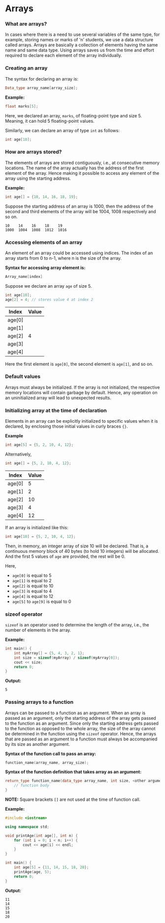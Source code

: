# Arrays

### What are arrays?

In cases where there is a need to use several variables of the same type, for example, storing names or marks of 'n' students, we use a data structure called arrays. Arrays are basically a collection of elements having the same name and same data type. Using arrays saves us from the time and effort required to declare each element of the array individually.

### Creating an array

The syntax for declaring an array is:

```cpp
Data_type array_name[array_size];
```

**Example:**

```cpp
float marks[5];
```

Here, we declared an array, `marks`, of floating-point type and size 5. Meaning, it can hold 5 floating-point values.

Similarly, we can declare an array of type `int` as follows:

```cpp
int age[10];
```

### How are arrays stored?

The elements of arrays are stored contiguously, i.e., at consecutive memory locations. The name of the array actually has the address of the first element of the array. Hence making it possible to access any element of the array using the starting address.

**Example:**

```cpp
int age[] = {10, 14, 16, 18, 19};
```

Suppose the starting address of an array is 1000, then the address of the second and third elements of the array will be 1004, 1008 respectively and so on.

```
10    14    16    18    19
1000  1004  1008  1012  1016
```

### Accessing elements of an array

An element of an array could be accessed using indices. The index of an array starts from 0 to n-1, where n is the size of the array.

**Syntax for accessing array element is:**

```cpp
Array_name[index]
```

Suppose we declare an array `age` of size 5.

```cpp
int age[10];
age[2] = 4; // stores value 4 at index 2
```

| Index | Value |
|-------|-------|
| age[0]|       |
| age[1]|       |
| age[2]|   4   |
| age[3]|       |
| age[4]|       |

Here the first element is `age[0]`, the second element is `age[1]`, and so on.

### Default values

Arrays must always be initialized. If the array is not initialized, the respective memory locations will contain garbage by default. Hence, any operation on an uninitialized array will lead to unexpected results.

### Initializing array at the time of declaration

Elements in an array can be explicitly initialized to specific values when it is declared, by enclosing those initial values in curly braces `{}`.

**Example**

```cpp
int age[5] = {5, 2, 10, 4, 12};
```

Alternatively,

```cpp
int age[] = {5, 2, 10, 4, 12};
```

| Index | Value |
|-------|-------|
| age[0]|   5   |
| age[1]|   2   |
| age[2]|  10   |
| age[3]|   4   |
| age[4]|  12   |

If an array is initialized like this:

```cpp
int age[10] = {5, 2, 10, 4, 12};
```

Then, in memory, an integer array of size 10 will be declared. That is, a continuous memory block of 40 bytes (to hold 10 integers) will be allocated. And the first 5 values of `age` are provided, the rest will be 0.

Here,

- `age[0]` is equal to 5
- `age[1]` is equal to 2
- `age[2]` is equal to 10
- `age[3]` is equal to 4
- `age[4]` is equal to 12
- `age[5]` to `age[9]` is equal to 0

### sizeof operator

`sizeof` is an operator used to determine the length of the array, i.e., the number of elements in the array.

**Example:**

```cpp
int main() {
    int myArray[] = {5, 4, 3, 2, 1};
    int size = sizeof(myArray) / sizeof(myArray[0]);
    cout << size;
    return 0;
}
```

**Output:**

```
5
```

### Passing arrays to a function

Arrays can be passed to a function as an argument. When an array is passed as an argument, only the starting address of the array gets passed to the function as an argument. Since only the starting address gets passed to the function as opposed to the whole array, the size of the array cannot be determined in the function using the `sizeof` operator. Hence, the arrays that are passed as an argument to a function must always be accompanied by its size as another argument.

**Syntax of the function call to pass an array:**

```cpp
function_name(array_name, array_size);
```

**Syntax of the function definition that takes array as an argument:**

```cpp
return_type function_name(data_type array_name, int size, <other arguments>) {
    // function body
}
```

**NOTE:** Square brackets `[]` are not used at the time of function call.

**Example:**

```cpp
#include <iostream>

using namespace std;

void printAge(int age[], int n) {
    for (int i = 0; i < n; i++) {
        cout << age[i] << endl;
    }
}

int main() {
    int age[5] = {11, 14, 15, 18, 20};
    printAge(age, 5);
    return 0;
}
```

**Output:**

```
11
14
15
18
20
```
